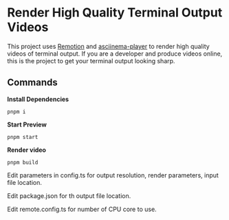 # Render High Quality Terminal Output Videos

This project uses [Remotion](https://www.remotion.dev) and [asciinema-player](https://github.com/asciinema/asciinema-player) to render high quality videos of terminal output. If you are a developer and produce videos online, this is the project to get your terminal output looking sharp.

## Commands

**Install Dependencies**

```console
pnpm i
```

**Start Preview**

```console
pnpm start
```

**Render video**

```console
pnpm build
```

Edit parameters in config.ts for output resolution, render parameters, input file location.

Edit package.json for th output file location.

Edit remote.config.ts for number of CPU core to use.
